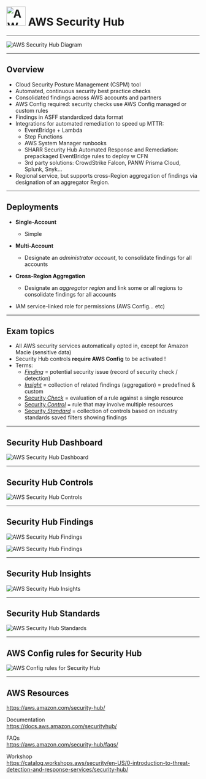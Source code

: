 # <img src="../../images/SecurityHubLogo.png" alt="AWS Security Hub" style="height: 50px; width:50px;"/>  AWS Security Hub
---  

![AWS Security Hub Diagram](../../images/SecurityHubDiagram.png)

---  
## Overview  
- Cloud Security Posture Management (CSPM) tool
- Automated, continuous security best practice checks
- Consolidated findings across AWS accounts and partners
- AWS Config required: security checks use AWS Config managed or custom rules
- Findings in ASFF standardized data format
- Integrations for automated remediation to speed up MTTR:
  - EventBridge + Lambda
  - Step Functions 
  - AWS System Manager runbooks
  - SHARR Security Hub Automated Response and Remediation: prepackaged EventBridge rules to deploy w CFN
  - 3rd party solutions: CrowdStrike Falcon, PANW Prisma Cloud, Splunk, Snyk... 
- Regional service, but supports cross-Region aggregation of findings via designation of an aggregator Region. 

---
## Deployments
- **Single-Account** 
  - Simple
- **Multi-Account**
  - Designate an *administrator account*, to consolidate findings for all accounts
- **Cross-Region Aggregation**
  - Designate an *aggregator region* and link some or all regions to consolidate findings for all accounts

- IAM service-linked role for permissions (AWS Config... etc)  


---  
## Exam topics
- All AWS security services automatically opted in, except for Amazon Macie (sensitive data)
- Security Hub controls **require AWS Config** to be activated !
- Terms:
  - [*Finding*](#security-hub-findings) = potential security issue (record of security check / detection)
  - [*Insight*](#security-hub-insights) = collection of related findings (aggregation) = predefined & custom 
  - [Security *Check*](#aws-config-rules-for-security-hubs) = evaluation of a rule against a single resource
  - [Security *Control*](#security-hub-controls) = rule that may involve multiple resources 
  - [Security *Standard*](#security-hub-standards) = collection of controls based on industry standards
  saved filters showing findings


---  
## Security Hub Dashboard
![AWS Security Hub Dashboard](../../images/SecurityHubDashboard.jpg)  

---  
## Security Hub Controls
![AWS Security Hub Controls](../../images/SecurityHubControls.jpg)  

---  
## Security Hub Findings
![AWS Security Hub Findings](../../images/SecurityHubFindings1.png)  

![AWS Security Hub Findings](../../images/SecurityHubFindings2.jpg)   

---  
## Security Hub Insights
![AWS Security Hub Insights](../../images/SecurityHubInsights.jpg)   

---  
##  Security Hub Standards
![AWS Security Hub Standards](../../images/SecurityHubStandards.png)   


---  
## AWS Config rules for Security Hub
![AWS Config rules for Security Hub](../../images/SecurityHubConfigRules.jpg)   


<!-- 
---  
## Example  -->

<!-- <!-- ![Image](../../images/ImageName.jpg) -->

---  
## AWS Resources  

https://aws.amazon.com/security-hub/

Documentation  
https://docs.aws.amazon.com/securityhub/

FAQs  
https://aws.amazon.com/security-hub/faqs/

Workshop   
https://catalog.workshops.aws/security/en-US/0-introduction-to-threat-detection-and-response-services/security-hub/